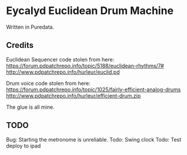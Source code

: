 # Eycalyd Euclidean Drum Machine

Written in Puredata.

## Credits

Euclidean Sequencer code stolen from here:
https://forum.pdpatchrepo.info/topic/5188/euclidean-rhythms/7#
http://www.pdpatchrepo.info/hurleur/euclid.pd

Drum voice code stolen from here: https://forum.pdpatchrepo.info/topic/1025/fairly-efficient-analog-drums
http://www.pdpatchrepo.info/hurleur/efficient-drum.zip

The glue is all mine.

## TODO

Bug: Starting the metronome is unreliable.
Todo: Swing clock
Todo: Test deploy to ipad


